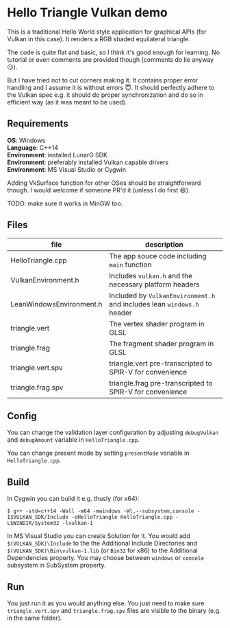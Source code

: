 Hello Triangle Vulkan demo
=========================

This is a traditional Hello World style application for graphical APIs (for Vulkan in this case).
It renders a RGB shaded equilateral triangle.

The code is quite flat and basic, so I think it's good enough for learning.
No tutorial or even comments are provided though (comments do lie anyway :smirk:).

But I have tried not to cut corners making it. It contains proper error handling
and I assume it is without errors :innocent:. It should perfectly adhere to the Vulkan spec
e.g. it should do proper synchronization and do so in efficient way (as it was meant to be used).

Requirements
----------------------------

**OS**: Windows  
**Language**: C++14  
**Environment**: installed LunarG SDK  
**Environment**: preferably installed Vulkan capable drivers  
**Environment**: MS Visual Studio or Cygwin  

Adding VkSurface function for other OSes should be straightforward though.
I would welcome if someone PR'd it (unless I do first :smile:).

TODO: make sure it works in MinGW too.

Files
----------------------------------

| file | description |
|---|---|
| HelloTriangle.cpp | The app souce code including `main` function |
| VulkanEnvironment.h | Includes `vulkan.h` and the necessary platform headers |
| LeanWindowsEnvironment.h | Included by `VulkanEnvironment.h` and includes lean `windows.h` header |
| triangle.vert | The vertex shader program in GLSL |
| triangle.frag | The fragment shader program in GLSL |
| triangle.vert.spv | triangle.vert pre-transcripted to SPIR-V for convenience |
| triangle.frag.spv |  triangle.frag pre-transcripted to SPIR-V for convenience |

Config
---------------------------------------

You can change the validation layer configuration by adjusting
`debugVulkan` and `debugAmount` variable in `HelloTriangle.cpp`.

You can change present mode by setting `presentMode` variable in `HelloTriangle.cpp`.

Build
----------------------------------------------

In Cygwin you can build it e.g. thusly (for x64):

    $ g++ -std=c++14 -Wall -m64 -mwindows -Wl,--subsystem,console -I$VULKAN_SDK/Include -oHelloTriangle HelloTriangle.cpp -L$WINDIR/System32 -lvulkan-1

In MS Visual Studio you can create Solution for it.
You would add `$(VULKAN_SDK)\Include` to the the Additional Include Directories and
`$(VULKAN_SDK)\Bin\vulkan-1.lib` (or `Bin32` for x86) to the Additional Dependencies property.
You may choose between `windows` or `console` subsystem in SubSystem property.

Run
------------------------

You just run it as you would anything else. You just need to make sure `triangle.vert.spv`
and `triangle.frag.spv` files are visible to the binary (e.g. in the same folder).
